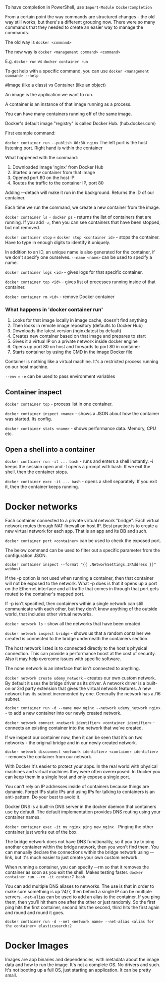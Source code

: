 To have completion in PowerShell, use `Import-Module DockerCompletion`

From a certain point the way commands are structured changes - 
the old way still works, but there's a different grouping now. There were so many commands
that they needed to create an easier way to manage the commands.

The old way is `docker <command>`

The new way is `docker <management command> <command>`

E.g. `docker run` vs `docker container run`

To get help with a specific command, you can use `docker <management command> --help`

#Image (like a class) vs Container (like an object)

An image is the application we want to run. 

A container is an instance of that image running as a process.

You can have many containers running off of the same image.

Docker's default image "registry" is called Docker Hub. (hub.docker.com)

First example command:

`docker container run --publish 80:80 nginx` The left port is the host listening port. 
Right hand is within the container

What happened with the command:

1) Downloaded image 'nginx' from Docker Hub
2) Started a new container from that image
3) Opened port 80 on the host IP
4) Routes the traffic to the container IP, port 80

Adding --detach will make it run in the background. Returns the ID of our container.

Each time we run the command, we create a new container from the image.

`docker container ls` = `docker ps` - returns the list of containers that are running.
If you add `-a`, then you can see containers that have been stopped, but not removed.

`docker container stop` = `docker stop <container id>` - stops the container. Have to type in enough digits to identify it uniquely.

In addition to an ID, an unique name is also generated for the container, if we don't specify one ourselves.
`--name <name>` can be used to specify a name. 

`docker container logs <id>` - gives logs for that specific container.

`docker container top <id>` - gives list of processes running inside of that container.

`docker container rm <id>` - remove Docker container

### What happens in 'docker container run'
1) Looks for that image locally in image cache, doesn't find anything
2) Then looks in remote image repository (defaults to Docker Hub)
3) Downloads the latest version (nginx:latest by default)
4) Creates new container based on that image and prepares to start
5) Gives it a virtual IP on a private network inside docker engine 
6) Opens up port 80 on host and forwards to port 80 in container
7) Starts container by using the CMD in the image Docker file

Container is nothing like a virtual machine. It's a restricted process running on our host machine.

`--env` = `-e` can be used to pass environment variables

## Container inspect

`docker container top` - process list in one container.

`docker container inspect <name>` - shows a JSON about how the container was started. Its config.

`docker container stats <name>` - shows performance data. Memory, CPU etc.

## Open a shell into a container

`docker container run -it ... bash` - runs and enters a shell instantly. -i keeps the session 
open and -t opens a prompt with bash. If we exit the shell, then the container stops.

`docker container exec -it ... bash` - opens a shell separately. If you exit it, then the
container keeps running.

# Docker networks

Each container connected to a private virtual network "bridge". 
Each virtual network routes through NAT firewall on host IP. Best practice is to create a new
virtual network for each app. That is an app and its DB and such.

`docker container port <container>` can be used to check the exposed port.

The below command can be used to filter out a specific parameter from the configuration JSON.

``docker container inspect --format "{{ .NetworkSettings.IPAddress }}" webhost``

If the -p option is not used when running a container, then that container will not be exposed to the network.
What -p does is that it opens up a port on the Ethernet interface and all traffic
that comes in through that port gets routed to the container's mapped port.

If -p isn't specified, then containers within a single network can still communicate with each other,
but they don't know anything of the outside world, that includes other virtual networks.

`docker network ls` - show all the networks that have been created.

`docker network inspect bridge` - shows us that a random container we created is connected to the bridge
underneath the containers section.

The host network listed is to connected directly to the host's physical connection. This can
provide a performance boost at the cost of security. Also it may help overcome issues with
specific software.

The none network is an interface that isn't connected to anything.

`docker network create udemy_network` - creates our own custom network. By default it uses
the bridge driver as its driver. A network driver is a built-on or 3rd party extension that
gives the virtual network features. A new network has its subnet incremented by one. Generally
the network has a /16 subnet.

`docker container run -d --name new_nginx --network udemy_network nginx` - to add a new container
into our newly created network.

`docker network connect <network identifier> <container identifier>` - connects an existing
container into the network that we've created.

If we inspect our container now, then it can be seen that it's on two networks - the original
bridge and in our newly created network.

`docker network disconnect <network identifier> <container identifier>` - removes the container
from our network.

With Docker it's easier to protect your apps. In the real world with physical machines and virtual machines
they were often overexposed. In Docker you can keep them in a single host and only expose a single port.

You can't rely on IP addresses inside of containers because things are dynamic. Forget IPs
static IPs and using IPs for talking to containers is an anti-pattern. Do your best to avoid it.

Docker DNS is a built-in DNS server in the docker daemon that containers use by default.
The default implementation provides DNS routing using your container names.

`docker container exec -it my_nginx ping new_nginx` - Pinging the other container just works 
out of the box.

The bridge network does not have DNS functionality, so if you try to ping another container
within the bridge network, then you won't find them. You can manually declare the connections
within the bridge network using --link, but it's much easier to just create your own custom network.

When running a container, you can specify --rm so that it removes the container as soon as you 
exit the shell. Makes testing faster.
`docker container run --rm -it centos:7 bash`

You can add multiple DNS aliases to networks. The use is that in order to make sure something
is up 24/7, then behind a single IP can be multiple servers. `-net-alias` can be used to 
add an alias to the container. If you ping them, then you'll hit them one after the other or just randomly.
So the first ping hits the first container, second hits the second, third hits the first again
and round and round it goes.

`docker container run -d --net <network name> --net-alias <alias for the container> elasticsearch:2`

# Docker Images

Images are app binaries and dependencies, with metadata about the image data and how to 
run the image. It's not a complete OS. No drivers and such. It's not booting up a full 
OS, just starting an application. It can be pretty small.
